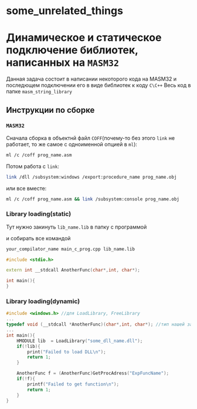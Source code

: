 # some_unrelated_things

# Динамическое и статическое подключение библиотек, написанных на `MASM32`

Данная задача состоит в написании некоторого кода на MASM32 и последющем подключении его в виде библиотек к коду `C\C++`
Весь код в папке `masm_string_library`

## Инструкции по сборке
### `MASM32`

Сначала сборка в объектнй файл `COFF`(почему-то без этого `link` не работает, то же самое с одноименной опцией в `ml`):

```sh
ml /c /coff prog_name.asm
```

Потом работа с `link`:

```sh
link /dll /subsystem:windows /export:procedure_name prog_name.obj
```


или все вместе:

```sh
ml /c /coff prog_name.asm && link /subsystem:console prog_name.obj
```
### Library loading(static)

Тут нужно закинуть `lib_name.lib` в папку с программой

и собирать все командой 

```sh
your_compilator_name main_c_prog.cpp lib_name.lib
```


```cpp
#include <stdio.h>

extern int __stdcall AnotherFunc(char*,int, char*);

int main(){
}
```

### Library loading(dynamic)

```cpp
#include <windows.h> //для LoadLibrary, FreeLibrary
...
typedef void (__stdcall *AnotherFunc)(char*,int, char*); //тип нашей загружаемой функции
...
int main(){
    HMODULE lib  = LoadLibrary("some_dll_name.dll");
    if(!lib){
        print("Failed to load DLL\n");
        return 1;
    }

    AnotherFunc f = (AnotherFunc)GetProcAdress("ExpFuncName");
    if(!f){
        printf("Failed to get function\n");
        return 1;
    }
}
```